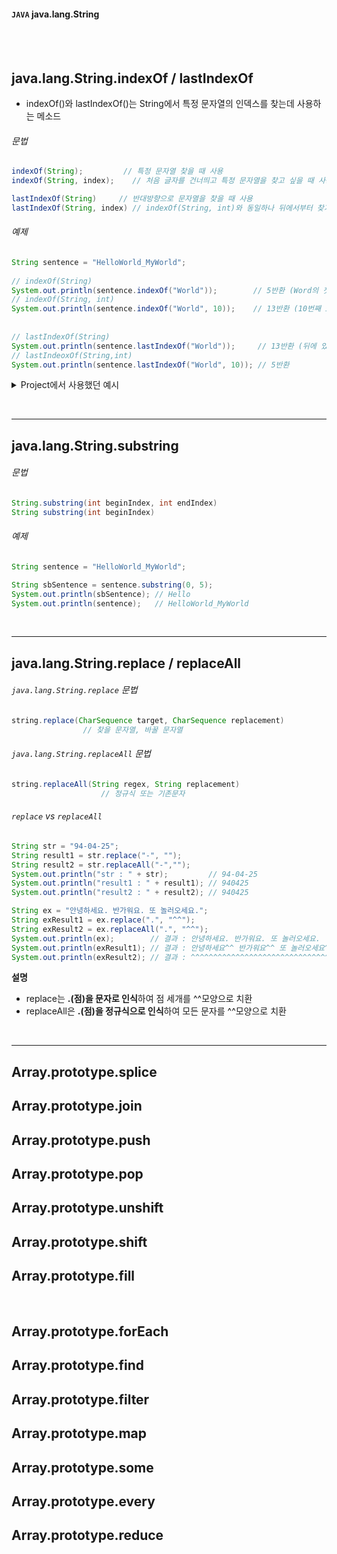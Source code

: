 #### `JAVA`  java.lang.String

<br><br>

## java.lang.String.indexOf / lastIndexOf
* indexOf()와 lastIndexOf()는 String에서 특정 문자열의 인덱스를 찾는데 사용하는 메소드

###### 문법 
```Java
indexOf(String);         // 특정 문자열 찾을 때 사용
indexOf(String, index);    // 처음 글자를 건너띄고 특정 문자열을 찾고 싶을 때 사용

lastIndexOf(String)	    // 반대방향으로 문자열을 찾을 때 사용
lastIndexOf(String, index) // indexOf(String, int)와 동일하나 뒤에서부터 찾기 시작 
```

###### 예제 
```Java
String sentence = "HelloWorld_MyWorld";
		
// indexOf(String)
System.out.println(sentence.indexOf("World"));        // 5반환 (Word의 첫 index가 5부터 시작)
// indexOf(String, int)
System.out.println(sentence.indexOf("World", 10));    // 13반환 (10번째 idx 이후에 있는 World의 첫 글자 idx 반환)
		
		
// lastIndexOf(String)
System.out.println(sentence.lastIndexOf("World"));     // 13반환 (뒤에 있는 World의 첫번째 인덱스 값)
// lastIndeoxOf(String,int)
System.out.println(sentence.lastIndexOf("World", 10)); // 5반환
```



<details>

<summary>Project에서 사용했던 예시</summary>

<div>

```javascript

	if (file == null && originProfile.getpSaved() == null) { // 첨부된 파일과 DB에 저장된 정보 모두 없을 경우 null값 전달.
		profile.setpPath(pPath);
		profile.setpOrigin("");
		profile.setpSaved("");
		profile.setId(id);
	} else if(file == null) { // 첨부된 파일이 없을 경우, 이전 정보를 업데이트할 DTO에 실어준다.
		profile.setpPath(originProfile.getpPath());
		profile.setpOrigin(originProfile.getpOrigin());
		profile.setpSaved(originProfile.getpSaved());
		profile.setId(id);
	} else if (file != null && file.isEmpty() == false) { // 첨부된 파일이 있을경우 받아온 파일을 저장한다.
		String pOrigin = file.getOriginalFilename();
		String extName = pOrigin.substring(pOrigin.lastIndexOf("."));
		String uuid = UUID.randomUUID().toString().replaceAll("##", "");
		String pSaved = uuid + extName;
		File uploadFile = new File(realPath, pSaved);
		file.transferTo(uploadFile);
	
		profile.setpOrigin(pOrigin);
		profile.setpSaved(pSaved);
		profile.setpPath(pPath);
		profile.setId(id);
	} // End if
```

</div>

</details>


<br><hr>

## java.lang.String.substring
###### 문법
```java
String.substring(int beginIndex, int endIndex)
String substring(int beginIndex)
```

###### 예제
```java
String sentence = "HelloWorld_MyWorld";

String sbSentence = sentence.substring(0, 5);
System.out.println(sbSentence); // Hello
System.out.println(sentence);   // HelloWorld_MyWorld
```

<br><hr>

## java.lang.String.replace / replaceAll

###### `java.lang.String.replace` 문법
```java
string.replace(CharSequence target, CharSequence replacement)
				// 찾을 문자열, 바꿀 문자열
```

###### `java.lang.String.replaceAll` 문법
```java 
string.replaceAll(String regex, String replacement)
					// 정규식 또는 기존문자
```

###### `replace` vs `replaceAll`
```java
String str = "94-04-25";
String result1 = str.replace("-", "");
String result2 = str.replaceAll("-",""); 
System.out.println("str : " + str);         // 94-04-25
System.out.println("result1 : " + result1); // 940425
System.out.println("result2 : " + result2); // 940425

String ex = "안녕하세요. 반가워요. 또 놀러오세요.";
String exResult1 = ex.replace(".", "^^");
String exResult2 = ex.replaceAll(".", "^^");
System.out.println(ex);        // 결과 : 안녕하세요. 반가워요. 또 놀러오세요.
System.out.println(exResult1); // 결과 : 안녕하세요^^ 반가워요^^ 또 놀러오세요^^
System.out.println(exResult2); // 결과 : ^^^^^^^^^^^^^^^^^^^^^^^^^^^^^^^^^^^^^^^^^^
```
**설명**
* replace는 **.(점)을 문자로 인식**하여 점 세개를 ^^모양으로 치환
* replaceAll은 **.(점)을 정규식으로 인식**하여 모든 문자를 ^^모양으로 치환

<br>
<hr>

## Array.prototype.splice

## Array.prototype.join
## Array.prototype.push
## Array.prototype.pop
## Array.prototype.unshift
## Array.prototype.shift
## Array.prototype.fill

<br>

## Array.prototype.forEach
## Array.prototype.find
## Array.prototype.filter
## Array.prototype.map
## Array.prototype.some
## Array.prototype.every
## Array.prototype.reduce
